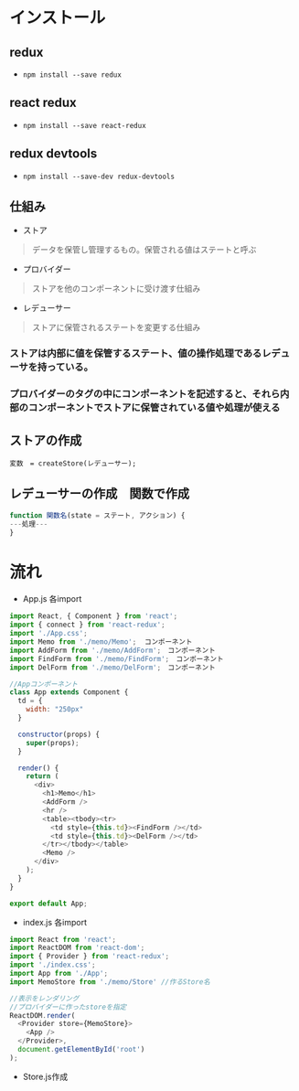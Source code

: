 # インストール
## redux
- `npm install --save redux`
## react redux
- `npm install --save react-redux`
## redux devtools
- `npm install --save-dev redux-devtools`

## 仕組み
- ストア
>データを保管し管理するもの。保管される値はステートと呼ぶ
- プロバイダー
>ストアを他のコンポーネントに受け渡す仕組み
- レデューサー
>ストアに保管されるステートを変更する仕組み
### ストアは内部に値を保管するステート、値の操作処理であるレデューサを持っている。
### プロバイダーのタグの中にコンポーネントを記述すると、それら内部のコンポーネントでストアに保管されている値や処理が使える

## ストアの作成
`変数　= createStore(レデューサー);`
## レデューサーの作成　関数で作成
```js
function 関数名(state = ステート, アクション) {
---処理---
}
```

# 流れ

- App.js
各import
```js
import React, { Component } from 'react';
import { connect } from 'react-redux';
import './App.css';
import Memo from './memo/Memo';  コンポーネント
import AddForm from './memo/AddForm';　コンポーネント
import FindForm from './memo/FindForm';　コンポーネント
import DelForm from './memo/DelForm';　コンポーネント

//Appコンポーネント
class App extends Component {
  td = {
    width: "250px"
  }

  constructor(props) {
    super(props);
  }

  render() {
    return (
      <div>
        <h1>Memo</h1>
        <AddForm />
        <hr />
        <table><tbody><tr>
          <td style={this.td}><FindForm /></td>
          <td style={this.td}><DelForm /></td>
        </tr></tbody></table>
        <Memo />
      </div>
    );
  }
}

export default App;
```
- index.js
各import
```js
import React from 'react';
import ReactDOM from 'react-dom';
import { Provider } from 'react-redux';
import './index.css';
import App from './App';
import MemoStore from './memo/Store' //作るStore名

//表示をレンダリング
//プロバイダーに作ったstoreを指定
ReactDOM.render(
  <Provider store={MemoStore}>
    <App />
  </Provider>,
  document.getElementById('root')
);
```
- Store.js作成

